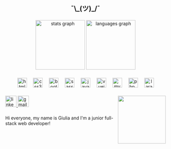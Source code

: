 <h2 align="center">¯\_(ツ)_/¯</h2>

###

<div align="center">
  <img src="https://github-readme-stats.vercel.app/api?username=giuliacrr&hide_title=false&hide_rank=false&show_icons=true&include_all_commits=true&count_private=true&disable_animations=false&theme=aura&locale=en&hide_border=false" height="155" alt="stats graph"  />
  <img src="https://github-readme-stats.vercel.app/api/top-langs?username=giuliacrr&locale=en&hide_title=false&layout=compact&card_width=320&langs_count=10&theme=aura&hide_border=false" height="155" alt="languages graph"  />
</div>

###

<div align="center">
  <a href="https://developer.mozilla.org/en-US/docs/Web/HTML" target="_blank"><img 
  src="https://cdn.jsdelivr.net/gh/devicons/devicon/icons/html5/html5- 
  original.svg" height="30" alt="html5_logo"  /></a>
  <img width="12" />
  <a href="https://developer.mozilla.org/en-US/docs/Web/CSS" target="_blank"><img src="https://cdn.jsdelivr.net/gh/devicons/devicon/icons/css3/css3- 
  original.svg" height="30" alt="css3_logo"  /></a>
  <img width="12" />
  <a href="https://getbootstrap.com/" target="_blank"><img src="https://cdn.jsdelivr.net/gh/devicons/devicon/icons/bootstrap/bootstrap-original.svg" 
  height="30" alt="bootstrap_logo"  /></a>
  <img width="12" />
  <a href="https://sass-lang.com/" target="_blank"><img 
  src="https://cdn.jsdelivr.net/gh/devicons/devicon/icons/sass/sass-original.svg" height="30" alt="sass_logo"  /></a>
  <img width="12" />
  <a href="https://developer.mozilla.org/en-US/docs/Web/JavaScript" target="_blank"><img 
  src="https://cdn.jsdelivr.net/gh/devicons/devicon/icons/javascript/javascript-original.svg" 
  height="30" alt="javascript_logo"  /></a>
  <img width="12" />
  <a href="https://vuejs.org/" target="_blank"><img src="https://cdn.jsdelivr.net/gh/devicons/devicon/icons/vuejs/vuejs-original.svg" 
  height="30" alt="vuejs_logo"  /></a>
  <img width="12" />
  <a href="https://www.mysql.com/it/" target="_blank"><img src="https://cdn.jsdelivr.net/gh/devicons/devicon/icons/mysql/mysql-original.svg"   
  height="30" alt="mysql_logo"  /></a>
  <img width="12" />
  <a href="https://www.php.net/" target="_blank"><img src="https://cdn.jsdelivr.net/gh/devicons/devicon/icons/php/php-original.svg" height="30" 
  alt="php_logo"  /></a>
  <img width="12" />
  <a href="https://laravel.com/" target="_blank"><img src="https://upload.wikimedia.org/wikipedia/commons/thumb/9/9a/Laravel.svg/1969px- 
  Laravel.svg.png" height="30" alt="laravel_logo"  /></a>
</div>

###

<img align="right" height="150" src="https://i.imgur.com/6M5kV1N.gif"  />

###

<div align="left">
  <a href="https://www.linkedin.com/in/giulia-corrado-b55ab5297/" target="_blank">
    <img src="https://img.shields.io/static/v1?message=LinkedIn&logo=linkedin&label=&color=0077B5&logoColor=white&labelColor=&style=for-the-badge" height="35" alt="linkedin logo"  />
  </a>
  <a href="https://mail.google.com/mail/u/0/?fs=1&to=giulia.corrado02@gmail.com&tf=cm" target="_blank">
    <img src="https://img.shields.io/static/v1?message=Gmail&logo=gmail&label=&color=D14836&logoColor=white&labelColor=&style=for-the-badge" height="35" alt="gmail logo"  />
  </a>
</div>

###

<p align="left">Hi everyone, my name is Giulia and I'm a junior full-stack web developer!</p>

###
